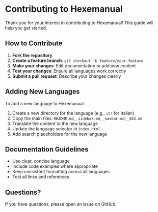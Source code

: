 # Contributing to Hexemanual

Thank you for your interest in contributing to Hexemanual! This guide will help you get started.

## How to Contribute

1. **Fork the repository**
2. **Create a feature branch**: `git checkout -b feature/your-feature`
3. **Make your changes**: Edit documentation or add new content
4. **Test your changes**: Ensure all languages work correctly
5. **Submit a pull request**: Describe your changes clearly

## Adding New Languages

To add a new language to Hexemanual:

1. Create a new directory for the language (e.g., `it/` for Italian)
2. Copy the main files: `README.md`, `_sidebar.md`, `_navbar.md`, `_404.md`
3. Translate the content to the new language
4. Update the language selector in `index.html`
5. Add search placeholders for the new language

## Documentation Guidelines

- Use clear, concise language
- Include code examples where appropriate
- Keep consistent formatting across all languages
- Test all links and references

## Questions?

If you have questions, please open an issue on GitHub.